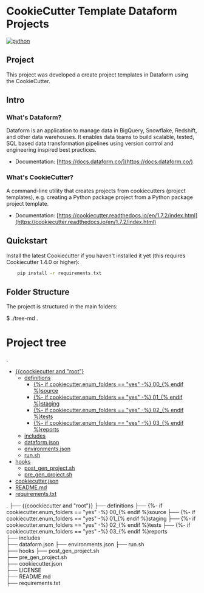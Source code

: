 # CookieCutter Template Dataform Projects

[![python](https://img.shields.io/pypi/pyversions/cookiecutter.svg)](https://pypi.org/project/cookiecutter/)

## Project

This project was developed a create project templates in Dataform using the CookieCutter.

## Intro

### What's Dataform?

Dataform is an application to manage data in BigQuery, Snowflake, Redshift, and other data warehouses. It enables data teams to build scalable, tested, SQL based data transformation pipelines using version control and engineering inspired best practices.

* Documentation: [https://docs.dataform.co/](https://docs.dataform.co/)

### What's CookieCutter?

A command-line utility that creates projects from cookiecutters (project templates), e.g. creating a Python package project from a Python package project template.

* Documentation: [https://cookiecutter.readthedocs.io/en/1.7.2/index.html](https://cookiecutter.readthedocs.io/en/1.7.2/index.html)

## Quickstart

Install the latest Cookiecutter if you haven't installed it yet (this requires Cookiecutter 1.4.0 or higher):

```bash
    pip install -r requirements.txt
```
## Folder Structure

The project is structured in the main folders:

$ ./tree-md .
# Project tree
.
 * [{{coockiecutter and "root"}](./dir2)
   * [definitions](./dir2/file21.ext)
     * [{%- if cookiecutter.enum_folders == "yes" -%} 00_{% endif %}source](./dir2/file22.ext)
     * [{%- if cookiecutter.enum_folders == "yes" -%} 01_{% endif %}staging](./dir2/file22.ext)
     * [{%- if cookiecutter.enum_folders == "yes" -%} 02_{% endif %}tests](./dir2/file22.ext)
     * [{%- if cookiecutter.enum_folders == "yes" -%} 03_{% endif %}reports](./dir2/file22.ext)
   * [includes](./dir2/file23.ext)
   * [dataform.json](./dir2/file23.ext)
   * [environments.json](./dir2/file23.ext)
   * [run.sh](./dir2/file23.ext)
 * [hooks](./dir1)
   * [post_gen_project.sh](./dir1/file11.ext)
   * [pre_gen_project.sh](./dir1/file12.ext)
 * [cookiecutter.json](./file_in_root.ext)
 * [README.md](./README.md)
 * [requirements.txt](./requirements.txt)

 .
    ├── {{coockiecutter and "root"}}
        ├── definitions
            ├── {%- if cookiecutter.enum_folders == "yes" -%} 00_{% endif %}source
            ├── {%- if cookiecutter.enum_folders == "yes" -%} 01_{% endif %}staging
            ├── {%- if cookiecutter.enum_folders == "yes" -%} 02_{% endif %}tests
            ├── {%- if cookiecutter.enum_folders == "yes" -%} 03_{% endif %}reports    
        ├── includes      
        ├── dataform.json
        ├── environments.json
        ├── run.sh        
    ├── hooks 
        ├── post_gen_project.sh       
        ├── pre_gen_project.sh                                 
    ├── cookiecutter.json   
    ├── LICENSE                  
    ├── README.md                   
    ├── requirements.txt                  

